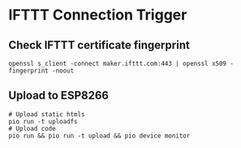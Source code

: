 # IFTTT Connection Trigger

## Check IFTTT certificate fingerprint

```
openssl s_client -connect maker.ifttt.com:443 | openssl x509 -fingerprint -noout
```

## Upload to ESP8266

```
# Upload static htmls
pio run -t uploadfs
# Upload code
pio run && pio run -t upload && pio device monitor
```

